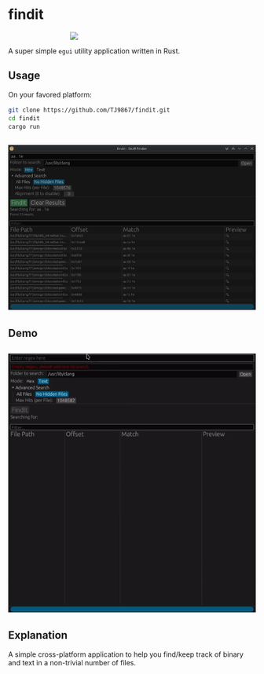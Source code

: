 # findit
<img src="https://raw.githubusercontent.com/TJ9867/findit/main/rsrc/icon/findit-icon-1024x1024.png"
     style="display:block;float:none;margin-left:auto;margin-right:auto;width:50%">


A super simple `egui` utility application written in Rust.

## Usage
On your favored platform:
```bash
git clone https://github.com/TJ9867/findit.git
cd findit
cargo run
```

![main findit GUI](https://raw.githubusercontent.com/TJ9867/findit/main/rsrc/main_gui.png)
---
## Demo
![main findit GUI](https://raw.githubusercontent.com/TJ9867/findit/main/rsrc/example_usage.gif)
---

## Explanation
A simple cross-platform application to help you find/keep track of binary and text in a non-trivial number of files.

